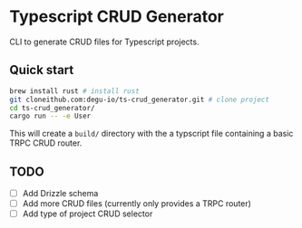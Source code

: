 # Typescript CRUD Generator

CLI to generate CRUD files for Typescript projects.

## Quick start

```bash
brew install rust # install rust
git cloneithub.com:degu-io/ts-crud_generator.git # clone project
cd ts-crud_generator/
cargo run -- -e User
```

This will create a `build/` directory with the a typscript file containing a basic TRPC CRUD router.

## TODO

- [ ] Add Drizzle schema
- [ ] Add more CRUD files (currently only provides a TRPC router)
- [ ] Add type of project CRUD selector
